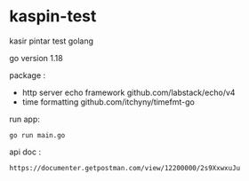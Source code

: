 # kaspin-test
kasir pintar test golang

go version 1.18

package :
- http server echo framework github.com/labstack/echo/v4
- time formatting github.com/itchyny/timefmt-go

run app: 
```
go run main.go
```

api doc :
```
https://documenter.getpostman.com/view/12200000/2s9XxwxuJu
```
